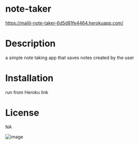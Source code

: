 # note-taker
https://malili-note-taker-6d5d81fe4464.herokuapp.com/

# Description
a simple note taking app that saves notes created by the user

# Installation
run from Heroku link

# License
NA




![image](https://github.com/Malili05/note-taker/assets/141981157/5efe109d-784d-4de4-8420-078bbccda283)

